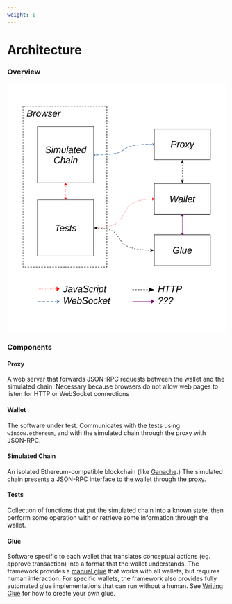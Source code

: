 ```yaml
---
weight: 1
---
```


# Architecture

### Overview

![image](./img/diagram.svg "Diagram")

### Components

#### Proxy

A web server that forwards JSON-RPC requests between the wallet and the simulated chain. Necessary because browsers do not allow web pages to listen for HTTP or WebSocket connections

#### Wallet

The software under test. Communicates with the tests using `window.ethereum`, and with the simulated chain through the proxy with JSON-RPC.

#### Simulated Chain

An isolated Ethereum-compatible blockchain (like [Ganache](https://github.com/trufflesuite/ganache).) The simulated chain presents a JSON-RPC interface to the wallet through the proxy.

#### Tests

Collection of functions that put the simulated chain into a known state, then perform some operation with or retrieve some information through the wallet.

#### Glue

Software specific to each wallet that translates conceptual actions (eg. approve transaction) into a format that the wallet understands. The framework provides a [manual glue](./guide-manual.md) that works with all wallets, but requires human interaction. For specific wallets, the framework also provides fully automated glue implementations that can run without a human. See [Writing Glue](./guide-glue.md) for how to create your own glue.

